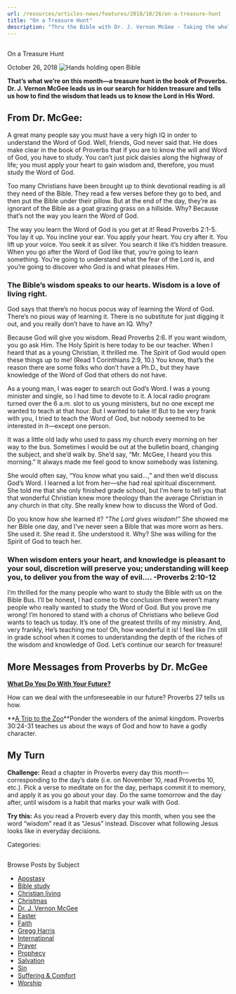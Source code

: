 ```yaml
---
url: /resources/articles-news/features/2018/10/26/on-a-treasure-hunt
title: "On a Treasure Hunt"
description: "Thru the Bible with Dr. J. Vernon McGee - Taking the whole Word to the whole world"
---
```







## 
 On a Treasure Hunt


October 26, 2018
![Hands holding open Bible](https://ttb.org/images/default-source/Features-and-News/hands-holding-open-biblecfff71bc3a386c16a304ff00002a62bc.jpg?sfvrsn=ac71d16_0 "Hands holding open Bible")




**That’s what we’re on this month—a treasure hunt in the book of Proverbs. Dr. J. Vernon McGee leads us in our search for hidden treasure and tells us how to find the wisdom that leads us to know the Lord in His Word.** 
## From Dr. McGee:


A great many people say you must have a very high IQ in order to understand the Word of God. Well, friends, God never said that. He does make clear in the book of Proverbs that if you are to know the will and Word of God, you have to study. You can’t just pick daisies along the highway of life; you must apply your heart to gain wisdom and, therefore, you must study the Word of God.


Too many Christians have been brought up to think devotional reading is all they need of the Bible. They read a few verses before they go to bed, and then put the Bible under their pillow. But at the end of the day, they’re as ignorant of the Bible as a goat grazing grass on a hillside. Why? Because that’s not the way you learn the Word of God. 


The way you learn the Word of God is you get at it! Read Proverbs 2:1-5. You lay it up. You incline your ear. You apply your heart. You cry after it. You lift up your voice. You seek it as silver. You search it like it’s hidden treasure. When you go after the Word of God like that, you’re going to learn something. You’re going to understand what the fear of the Lord is, and you’re going to discover who God is and what pleases Him. 


### The Bible’s wisdom speaks to our hearts. Wisdom is a love of living right.


God says that there’s no hocus pocus way of learning the Word of God. There’s no pious way of learning it. There is no substitute for just digging it out, and you really don’t have to have an IQ. Why?


Because God will give you wisdom. Read Proverbs 2:6. If you want wisdom, you go ask Him. The Holy Spirit is here today to be our teacher. When I heard that as a young Christian, it thrilled me. The Spirit of God would open these things up to me! (Read 1 Corinthians 2:9, 10.) You know, that’s the reason there are some folks who don’t have a Ph.D., but they have knowledge of the Word of God that others do not have. 


As a young man, I was eager to search out God’s Word. I was a young minister and single, so I had time to devote to it. A local radio program turned over the 6 a.m. slot to us young ministers, but no one except me wanted to teach at that hour. But I wanted to take it! But to be very frank with you, I tried to teach the Word of God, but nobody seemed to be interested in it—except one person. 


It was a little old lady who used to pass my church every morning on her way to the bus. Sometimes I would be out at the bulletin board, changing the subject, and she’d walk by. She’d say, “Mr. McGee, I heard you this morning.” It always made me feel good to know somebody was listening. 


She would often say, “You know what you said…,” and then we’d discuss God’s Word. I learned a lot from her—she had real spiritual discernment. She told me that she only finished grade school, but I’m here to tell you that that wonderful Christian knew more theology than the average Christian in any church in that city. She really knew how to discuss the Word of God. 


Do you know how she learned it? *“The Lord gives wisdom!”* She showed me her Bible one day, and I’ve never seen a Bible that was more worn as hers. She used it. She read it. She understood it. Why? She was willing for the Spirit of God to teach her.   

 


### When wisdom enters your heart, and knowledge is pleasant to your soul, discretion will preserve you; understanding will keep you, to deliver you from the way of evil…. -Proverbs 2:10-12


I’m thrilled for the many people who want to study the Bible with us on the Bible Bus. I’ll be honest, I had come to the conclusion there weren’t many people who really wanted to study the Word of God. But you prove me wrong! I’m honored to stand with a chorus of Christians who believe God wants to teach us today. It’s one of the greatest thrills of my ministry. And, very frankly, He’s teaching me too! Oh, how wonderful it is! I feel like I’m still in grade school when it comes to understanding the depth of the riches of the wisdom and knowledge of God. Let’s continue our search for treasure!



## More Messages from Proverbs by Dr. McGee


**[What Do You Do With Your Future?](https://www.oneplace.com/ministries/thru-the-bible-sunday-sermon/listen/what-do-you-do-with-your-future-379640.html)**   

How can we deal with the unforeseeable in our future? Proverbs 27 tells us how. 


**[A Trip to the Zoo](https://www.oneplace.com/ministries/thru-the-bible-sunday-sermon/listen/a-trip-to-the-zoo-379641.html)**Ponder the wonders of the animal kingdom. Proverbs 30:24-31 teaches us about the ways of God and how to have a godly character. 


## My Turn



**Challenge:** Read a chapter in Proverbs every day this month—corresponding to the day’s date (i.e. on November 10, read Proverbs 10, etc.). Pick a verse to meditate on for the day, perhaps commit it to memory, and apply it as you go about your day. Do the same tomorrow and the day after, until wisdom is a habit that marks your walk with God.


**Try this:** As you read a Proverb every day this month, when you see the word “wisdom” read it as “Jesus” instead. Discover what following Jesus looks like in everyday decisions. 



Categories: 









## 
 Browse Posts by Subject


* [Apostasy](/resources/articles-news/-in-tags/tags/Apostasy)
* [Bible study](/resources/articles-news/-in-tags/tags/Bible-study)
* [Christian living](/resources/articles-news/-in-tags/tags/Christian-living)
* [Christmas](/resources/articles-news/-in-tags/tags/Christmas)
* [Dr. J. Vernon McGee](/resources/articles-news/-in-tags/tags/Dr-J-Vernon-McGee)
* [Easter](/resources/articles-news/-in-tags/tags/easter)
* [Faith](/resources/articles-news/-in-tags/tags/Faith)
* [Gregg Harris](/resources/articles-news/-in-tags/tags/Gregg-Harris)
* [International](/resources/articles-news/-in-tags/tags/International)
* [Prayer](/resources/articles-news/-in-tags/tags/prayer)
* [Prophecy](/resources/articles-news/-in-tags/tags/Prophecy)
* [Salvation](/resources/articles-news/-in-tags/tags/Salvation)
* [Sin](/resources/articles-news/-in-tags/tags/sin)
* [Suffering & Comfort](/resources/articles-news/-in-tags/tags/Suffering-Comfort)
* [Worship](/resources/articles-news/-in-tags/tags/worship)






